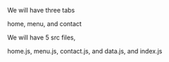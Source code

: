 We will have three tabs

home, menu, and contact

We will have 5 src files,

home.js, menu.js, contact.js, and data.js, and index.js